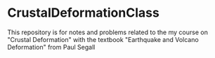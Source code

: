 # CrustalDeformationClass
This repository is for notes and problems related to the my course on "Crustal Deformation" with the textbook "Earthquake and Volcano Deformation" from Paul Segall 
